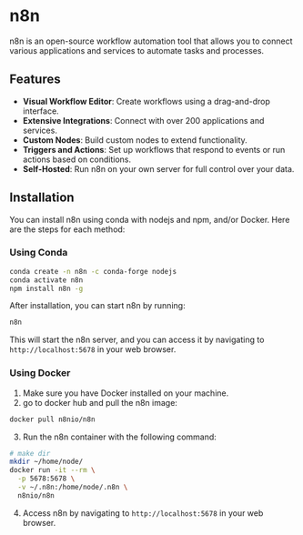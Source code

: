 # n8n

n8n is an open-source workflow automation tool that allows you to connect various applications and services to automate tasks and processes.

## Features
- **Visual Workflow Editor**: Create workflows using a drag-and-drop interface.
- **Extensive Integrations**: Connect with over 200 applications and services.
- **Custom Nodes**: Build custom nodes to extend functionality.
- **Triggers and Actions**: Set up workflows that respond to events or run actions based on conditions.
- **Self-Hosted**: Run n8n on your own server for full control over your data.

## Installation

You can install n8n using conda with nodejs and npm, and/or Docker. Here are the steps for each method:

### Using Conda

```bash
conda create -n n8n -c conda-forge nodejs
conda activate n8n
npm install n8n -g
```

After installation, you can start n8n by running:

```bash
n8n
```
This will start the n8n server, and you can access it by navigating to `http://localhost:5678` in your web browser.

### Using Docker

1. Make sure you have Docker installed on your machine.
2. go to docker hub and pull the n8n image:
```bash
docker pull n8nio/n8n
```
3. Run the n8n container with the following command:
```bash
# make dir
mkdir ~/home/node/
docker run -it --rm \
  -p 5678:5678 \
  -v ~/.n8n:/home/node/.n8n \
  n8nio/n8n
```
4. Access n8n by navigating to `http://localhost:5678` in your web browser.



